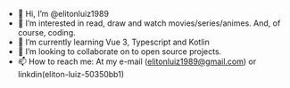 - 👋 Hi, I’m @elitonluiz1989
- 👀 I’m interested in read, draw and watch movies/series/animes. And, of course, coding.
- 🌱 I’m currently learning Vue 3, Typescript and Kotlin 
- 💞️ I’m looking to collaborate on to open source projects.
- 📫 How to reach me: At my e-mail (elitonluiz1989@gmail.com) or linkdin(eliton-luiz-50350bb1)

<!---
elitonluiz1989/elitonluiz1989 is a ✨ special ✨ repository because its `README.md` (this file) appears on your GitHub profile.
You can click the Preview link to take a look at your changes.
--->
